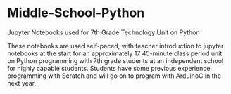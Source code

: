 # Middle-School-Python
Jupyter Notebooks used for 7th Grade Technology Unit on Python

These notebooks are used self-paced, with teacher introduction to jupyter notebooks at the start for an approximately 17 45-minute class period unit on Python programming with 7th grade students at an independent school for highly capable students. Students have some previous experience programming with Scratch and will go on to program with ArduinoC in the next year.
